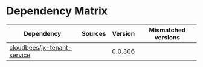 # Dependency Matrix

Dependency | Sources | Version | Mismatched versions
---------- | ------- | ------- | -------------------
[cloudbees/jx-tenant-service](https://github.com/cloudbees/jx-tenant-service) |  | [0.0.366](https://github.com/cloudbees/jx-tenant-service/releases/tag/v0.0.366) | 
